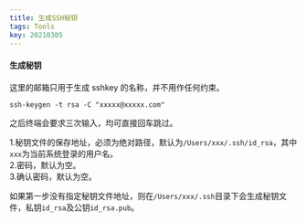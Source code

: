 ```yaml
---
title: 生成SSH秘钥
tags: Tools
key: 20210305
---
```

#### 生成秘钥

这里的邮箱只用于生成 sshkey 的名称，并不用作任何约束。

```
ssh-keygen -t rsa -C "xxxxx@xxxxx.com"
```

之后终端会要求三次输入，均可直接回车跳过。

1.秘钥文件的保存地址，必须为绝对路径，默认为`/Users/xxx/.ssh/id_rsa`，其中`xxx`为当前系统登录的用户名。  
2.密码，默认为空。  
3.确认密码，默认为空。

如果第一步没有指定秘钥文件地址，则在`/Users/xxx/.ssh`目录下会生成秘钥文件，私钥`id_rsa`及公钥`id_rsa.pub`。

